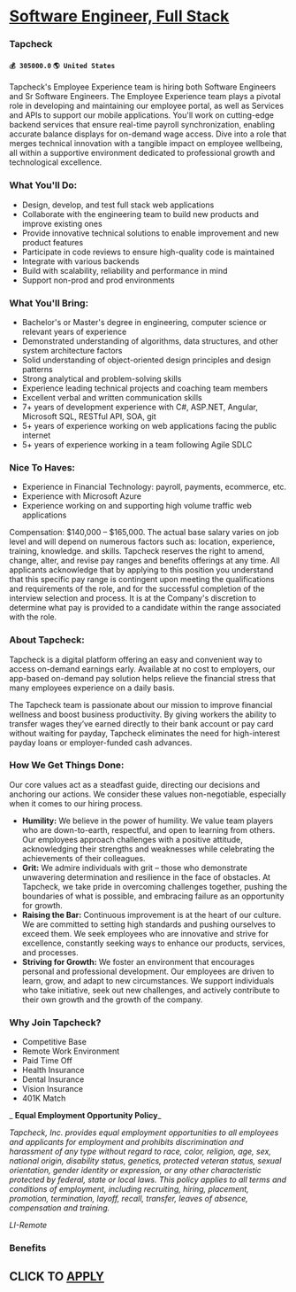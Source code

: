 # [Software Engineer, Full Stack](https://www.remotewlb.com/apply/software-engineer-full-stack-81547)  
### Tapcheck  
#### `💰 305000.0` `🌎 United States`  

Tapcheck's Employee Experience team is hiring both Software Engineers and Sr Software Engineers. The Employee Experience team plays a pivotal role in developing and maintaining our employee portal, as well as Services and APIs to support our mobile applications. You'll work on cutting-edge backend services that ensure real-time payroll synchronization, enabling accurate balance displays for on-demand wage access. Dive into a role that merges technical innovation with a tangible impact on employee wellbeing, all within a supportive environment dedicated to professional growth and technological excellence.

### What You'll Do:

  * Design, develop, and test full stack web applications
  * Collaborate with the engineering team to build new products and improve existing ones
  * Provide innovative technical solutions to enable improvement and new product features
  * Participate in code reviews to ensure high-quality code is maintained
  * Integrate with various backends
  * Build with scalability, reliability and performance in mind
  * Support non-prod and prod environments

### What You'll Bring:

  * Bachelor's or Master's degree in engineering, computer science or relevant years of experience
  * Demonstrated understanding of algorithms, data structures, and other system architecture factors
  * Solid understanding of object-oriented design principles and design patterns
  * Strong analytical and problem-solving skills
  * Experience leading technical projects and coaching team members
  * Excellent verbal and written communication skills
  * 7+ years of development experience with C#, ASP.NET, Angular, Microsoft SQL, RESTful API, SOA, git
  * 5+ years of experience working on web applications facing the public internet
  * 5+ years of experience working in a team following Agile SDLC

### Nice To Haves:

  * Experience in Financial Technology: payroll, payments, ecommerce, etc.
  * Experience with Microsoft Azure
  * Experience working on and supporting high volume traffic web applications

Compensation: $140,000 – $165,000. The actual base salary varies on job level and will depend on numerous factors such as: location, experience, training, knowledge. and skills. Tapcheck reserves the right to amend, change, alter, and revise pay ranges and benefits offerings at any time. All applicants acknowledge that by applying to this position you understand that this specific pay range is contingent upon meeting the qualifications and requirements of the role, and for the successful completion of the interview selection and process. It is at the Company's discretion to determine what pay is provided to a candidate within the range associated with the role.

### About Tapcheck:

Tapcheck is a digital platform offering an easy and convenient way to access on-demand earnings early. Available at no cost to employers, our app-based on-demand pay solution helps relieve the financial stress that many employees experience on a daily basis.

The Tapcheck team is passionate about our mission to improve financial wellness and boost business productivity. By giving workers the ability to transfer wages they’ve earned directly to their bank account or pay card without waiting for payday, Tapcheck eliminates the need for high-interest payday loans or employer-funded cash advances.

### How We Get Things Done:

Our core values act as a steadfast guide, directing our decisions and anchoring our actions. We consider these values non-negotiable, especially when it comes to our hiring process.

  *  **Humility:** We believe in the power of humility. We value team players who are down-to-earth, respectful, and open to learning from others. Our employees approach challenges with a positive attitude, acknowledging their strengths and weaknesses while celebrating the achievements of their colleagues.
  *  **Grit:** We admire individuals with grit – those who demonstrate unwavering determination and resilience in the face of obstacles. At Tapcheck, we take pride in overcoming challenges together, pushing the boundaries of what is possible, and embracing failure as an opportunity for growth.
  *  **Raising the Bar:** Continuous improvement is at the heart of our culture. We are committed to setting high standards and pushing ourselves to exceed them. We seek employees who are innovative and strive for excellence, constantly seeking ways to enhance our products, services, and processes.
  *  **Striving for Growth:** We foster an environment that encourages personal and professional development. Our employees are driven to learn, grow, and adapt to new circumstances. We support individuals who take initiative, seek out new challenges, and actively contribute to their own growth and the growth of the company.

### Why Join Tapcheck?

  * Competitive Base 
  * Remote Work Environment
  * Paid Time Off
  * Health Insurance
  * Dental Insurance
  * Vision Insurance
  * 401K Match

 _ **Equal Employment Opportunity Policy**_

 _Tapcheck, Inc. provides equal employment opportunities to all employees and applicants for employment and prohibits discrimination and harassment of any type without regard to race, color, religion, age, sex, national origin, disability status, genetics, protected veteran status, sexual orientation, gender identity or expression, or any other characteristic protected by federal, state or local laws. This policy applies to all terms and conditions of employment, including recruiting, hiring, placement, promotion, termination, layoff, recall, transfer, leaves of absence, compensation and training._

 _LI-Remote_

### Benefits

  
## CLICK TO [APPLY](https://www.remotewlb.com/apply/software-engineer-full-stack-81547)

